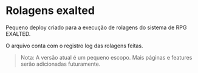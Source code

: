 # Rolagens exalted
Pequeno deploy criado para a execução de rolagens do sistema de RPG EXALTED.

O arquivo conta com o registro log das rolagens feitas.

>Nota: A versão atual é um pequeno escopo. Mais páginas e features serão adicionadas futuramente.
